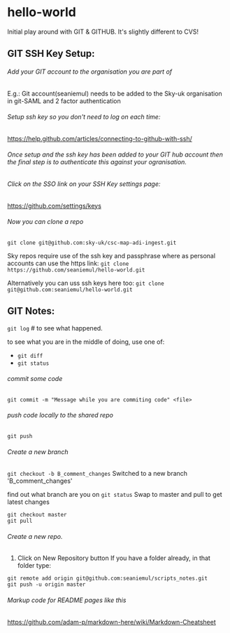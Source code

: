 # hello-world

Initial play around with GIT & GITHUB. It's slightly different to CVS!

## GIT SSH Key Setup:

###### Add your GIT account to the organisation you are part of
E.g.: Git account(seaniemul) needs to be added to the Sky-uk organisation in git-SAML and 2 factor authentication

###### Setup ssh key so you don't need to log on each time:
https://help.github.com/articles/connecting-to-github-with-ssh/
###### Once setup and the ssh key has been added to your GIT hub account then the final step is to authenticate this against your ogranisation. 
###### Click on the SSO link on your SSH Key settings page: 
https://github.com/settings/keys

###### Now you can clone a repo
`git clone git@github.com:sky-uk/csc-map-adi-ingest.git`

Sky repos require use of the ssh key and passphrase where as personal accounts can use the https link:
`git clone https://github.com/seaniemul/hello-world.git`

Alternatively you can uss ssh keys here too:
`git clone git@github.com:seaniemul/hello-world.git`

## GIT Notes:
`git log` # to see what happened.

to see what you are in the middle of doing, use one of:
* `git diff`
* `git status`

###### commit some code
`git commit -m "Message while you are commiting code" <file>`

###### push code locally to the shared repo
`git push`

###### Create a new branch
`git checkout -b B_comment_changes`
Switched to a new branch 'B_comment_changes'

find out what branch are you on
`git status`
Swap to master and pull to get latest changes
```
git checkout master
git pull
```

###### Create a new repo.
1. Click on New Repository button
If you have a folder already, in that folder type: 
```
git remote add origin git@github.com:seaniemul/scripts_notes.git
git push -u origin master
```

###### Markup code for README pages like this
https://github.com/adam-p/markdown-here/wiki/Markdown-Cheatsheet 
